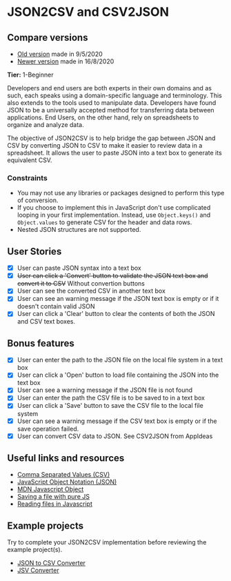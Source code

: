 # JSON2CSV and CSV2JSON

## Compare versions
* [Old version](https://oscaramos.github.io/json2csv/) made in 9/5/2020
* [Newer version](https://json2csv.vercel.app/) made in 16/8/2020

**Tier:** 1-Beginner

Developers and end users are both experts in their own domains and as such, 
each speaks using a domain-specific language and terminology. This also extends
to the tools used to manipulate data. Developers have found JSON to be a
universally accepted method for transferring data between applications. End
Users, on the other hand, rely on spreadsheets to organize and analyze data.

The objective of JSON2CSV is to help bridge the gap between JSON and CSV by
converting JSON to CSV to make it easier to review data in a spreadsheet. It
allows the user to paste JSON into a text box to generate its equivalent CSV.

### Constraints ###

- You may not use any libraries or packages designed to perform this type of
conversion.
- If you choose to implement this in JavaScript don't use complicated looping
in your first implementation. Instead, use `Object.keys()` and `Object.values`
to generate CSV for the header and data rows.
- Nested JSON structures are not supported.

## User Stories

-   [x] User can paste JSON syntax into a text box
-   [x] ~~User can click a 'Convert' button to validate the JSON text box and convert it to CSV~~ Without convertion buttons
-   [x] User can see the converted CSV in another text box
-   [x] User can see an warning message if the JSON text box is empty or if it doesn't contain valid JSON
-   [x] User can click a 'Clear' button to clear the contents of both the JSON and CSV text boxes.

## Bonus features

-   [x] User can enter the path to the JSON file on the local file system in a text box
-   [x] User can click a 'Open' button to load file containing the JSON into the text box
-   [x] User can see a warning message if the JSON file is not found
-   [x] User can enter the path the CSV file is to be saved to in a text box
-   [x] User can click a 'Save' button to save the CSV file to the local file system
-   [x] User can see a warning message if the CSV text box is empty or if the save operation failed.
-   [x] User can convert CSV data to JSON. See CSV2JSON from AppIdeas

## Useful links and resources

- [Comma Separated Values (CSV)](https://en.wikipedia.org/wiki/Comma-separated_values)
- [JavaScript Object Notation (JSON)](https://www.json.org/)
- [MDN Javascript Object](https://developer.mozilla.org/en-US/docs/Web/JavaScript/Reference/Global_Objects/Object)
- [Saving a file with pure JS](https://codepen.io/davidelrizzo/pen/cxsGb)
- [Reading files in Javascript](https://codepen.io/jduprey/details/xbale)

## Example projects

Try to complete your JSON2CSV implementation before reviewing the example
project(s).

- [JSON to CSV Converter](https://codepen.io/JFarrow/pen/umjGF)
- [JSV Converter](https://gpaiva00.github.io/json-csv)
